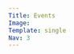 ```yaml
---
Title: Events
Image: 
Template: single
Nav: 3
---
```

<!-- <p>Image taken from NASA
</p>
<p>The Media Arts Research Space (MARS) provides faculty and graduate students access to hard to find audiovisual material and literature from the fields of media arts and design. MARS contains several hundred videotapes, laserdiscs, CD-ROMs, DVDs and books. It also has basic viewing facilities for video, DVDs and laserdiscs, as well as for Internet-based works. The collection is curated by Professor Erkki Huhtamo.</p> -->
<div id="calendar"></div>  

